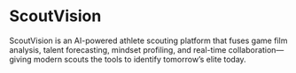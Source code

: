 # ScoutVision
ScoutVision is an AI-powered athlete scouting platform that fuses game film analysis, talent forecasting, mindset profiling, and real-time collaboration—giving modern scouts the tools to identify tomorrow’s elite today.
